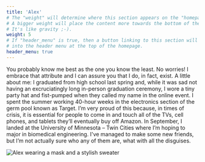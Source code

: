 ```yaml
---
title: 'Alex'
# The "weight" will determine where this section appears on the "homepage".
# A bigger weight will place the content more towards the bottom of the page.
# It's like gravity ;-).
weight: 5
# If "header_menu" is true, then a button linking to this section will be placed
# into the header menu at the top of the homepage.
header_menu: true
---
```


You probably know me best as the one you know the least. No worries! I embrace that attribute and I can assure you that I do, in fact, exist. A little about me: I graduated from high school last spring and, while it was sad not having an excruciatingly long in-person graduation ceremony, I wore a tiny party hat and fist-pumped when they called my name in the online event. I spent the summer working 40-hour weeks in the electronics section of the germ pool known as Target. I’m very proud of this because, in times of crisis, it is essential for people to come in and touch all of the TVs, cell phones, and tablets they’ll eventually buy off Amazon. In September, I landed at the University of Minnesota – Twin Cities where I’m hoping to major in biomedical engineering. I've managed to make some new friends, but I’m not actually sure who any of them are, what with all the disguises.

![Alex wearing a mask and a stylish sweater](images/alex_mask.jpg)
